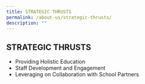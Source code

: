 ```yaml
---
title: STRATEGIC THRUSTS
permalink: /about-us/strategic-thrusts/
description: ""
---
```

## STRATEGIC THRUSTS

*   Providing Holistic Education 
*   Staff Development and Engagement
*   Leveraging on Collaboration with School Partners